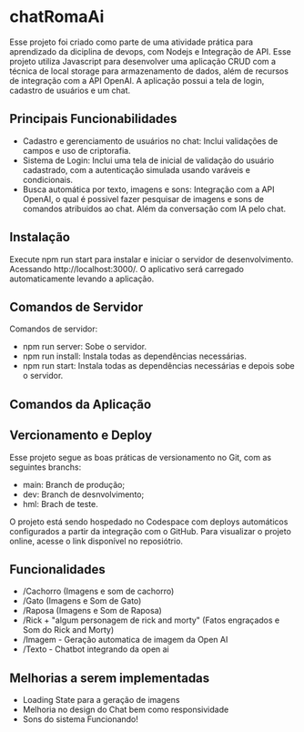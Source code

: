 # chatRomaAi
Esse projeto foi criado como parte de uma atividade prática para aprendizado da diciplina de devops, com Nodejs e Integração de API. 
Esse projeto utiliza Javascript para desenvolver uma aplicação CRUD com a técnica de local storage para armazenamento de dados, além de recursos de integração com a API OpenAI.
A aplicação possui a tela de login, cadastro de usuários e um chat.

## Principais Funcionabilidades
* Cadastro e gerenciamento de usuários no chat: Inclui validações de campos e uso de criptorafia.
* Sistema de Login: Inclui uma tela de inicial de validação do usuário cadastrado, com a autenticação simulada usando varáveis e condicionais.
* Busca automática por texto, imagens e sons: Integração com a API OpenAI, o qual é possivel fazer pesquisar de imagens e sons de comandos atribuidos ao chat. Além da conversação com IA pelo chat.

## Instalação
Execute npm run start para instalar e iniciar o servidor de desenvolvimento. Acessando http://localhost:3000/.
O aplicativo será carregado automaticamente levando a aplicação.

## Comandos de Servidor
Comandos de servidor:
* npm run server: Sobe o servidor.
* npm run install: Instala todas as dependências necessárias.
* npm run start: Instala todas as dependências necessárias e depois sobe o servidor.

## Comandos da Aplicação

## Vercionamento e Deploy
Esse projeto segue as boas práticas de versionamento no Git, com as seguintes branchs: 
* main: Branch de produção;
* dev: Branch de desnvolvimento;
* hml: Brach de teste.

O projeto está sendo hospedado no Codespace com deploys automáticos configurados a partir da integração com o GitHub.
Para visualizar o projeto online, acesse o link disponível no reposiótrio.


## Funcionalidades
* /Cachorro (Imagens e som de cachorro)
* /Gato (Imagens e Som de Gato)
* /Raposa (Imagens e Som de Raposa)
* /Rick + "algum personagem de rick and morty" (Fatos engraçados e Som do Rick and Morty)
* /Imagem - Geração automatica de imagem da Open AI
* /Texto - Chatbot integrando da open ai


## Melhorias a serem implementadas
* Loading State para a geração de imagens
* Melhoria no design do Chat bem como responsividade
* Sons do sistema Funcionando!
